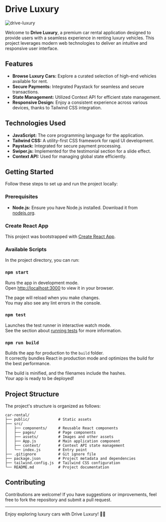 # Drive Luxury
![drive-luxury](https://github.com/user-attachments/assets/2dc869f2-c1e8-43af-967b-b159436fe32a)

Welcome to **Drive Luxury**, a premium car rental application designed to provide users with a seamless experience in renting luxury vehicles. This project leverages modern web technologies to deliver an intuitive and responsive user interface.

## Features

- **Browse Luxury Cars:** Explore a curated selection of high-end vehicles available for rent.
- **Secure Payments:** Integrated Paystack for seamless and secure transactions.
- **State Management:** Utilized Context API for efficient state management.
- **Responsive Design:** Enjoy a consistent experience across various devices, thanks to Tailwind CSS integration.

## Technologies Used

- **JavaScript:** The core programming language for the application.
- **Tailwind CSS:** A utility-first CSS framework for rapid UI development.
- **Paystack:** Integrated for secure payment processing.
- **Swiper.js:** Implemented for the testimonial section for a slide effect.
- **Context API:** Used for managing global state efficiently.

## Getting Started

Follow these steps to set up and run the project locally:

### Prerequisites

- **Node.js:** Ensure you have Node.js installed. Download it from [nodejs.org](https://nodejs.org/).

### Create React App

This project was bootstrapped with [Create React App](https://github.com/facebook/create-react-app).

### Available Scripts

In the project directory, you can run:

### `npm start`

Runs the app in development mode.\
Open [http://localhost:3000](http://localhost:3000) to view it in your browser.

The page will reload when you make changes.\
You may also see any lint errors in the console.

### `npm test`

Launches the test runner in interactive watch mode.\
See the section about [running tests](https://facebook.github.io/create-react-app/docs/running-tests) for more information.

### `npm run build`

Builds the app for production to the `build` folder.\
It correctly bundles React in production mode and optimizes the build for the best performance.

The build is minified, and the filenames include the hashes.\
Your app is ready to be deployed!

## Project Structure

The project's structure is organized as follows:

```
car-rental/
├── public/             # Static assets
├── src/
│   ├── components/     # Reusable React components
│   ├── pages/          # Page components
│   ├── assets/         # Images and other assets
│   ├── App.js          # Main application component
│   ├── context/        # Context API state management
│   └── index.js        # Entry point
├── .gitignore          # Git ignore file
├── package.json        # Project metadata and dependencies
├── tailwind.config.js  # Tailwind CSS configuration
└── README.md           # Project documentation
```

## Contributing

Contributions are welcome! If you have suggestions or improvements, feel free to fork the repository and submit a pull request.

---

Enjoy exploring luxury cars with Drive Luxury! 🚗✨
